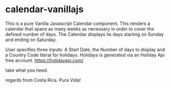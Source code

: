 # calendar-vanillajs

This is a pure Vanilla Javascript Calendar component. This renders a calendar that spans as many weeks as necessary in order to cover the defined number of days. The Calendar displays its days starting on Sunday and ending on Saturday. 

User specifies three inputs: A Start Date, the Number of days to display and a Country Code literal for holidays. Holidays is generated via an Holiday Api free account. https://holidayapi.com/

take what you need. 

regards from Costa Rica. Pura Vida!
